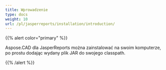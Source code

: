 ```yaml
---
title: Wprowadzenie
type: docs
weight: 10
url: /pl/jasperreports/installation/introduction/
---
```


{{% alert color="primary" %}}

Aspose.CAD dla JasperReports można zainstalować na swoim komputerze, po prostu dodając wydany plik JAR do swojego classpath.

{{% /alert %}}
